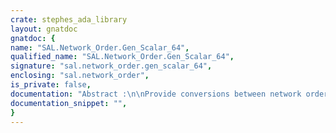 ```yaml
---
crate: stephes_ada_library
layout: gnatdoc
gnatdoc: {
name: "SAL.Network_Order.Gen_Scalar_64",
qualified_name: "SAL.Network_Order.Gen_Scalar_64",
signature: "sal.network_order.gen_scalar_64",
enclosing: "sal.network_order",
is_private: false,
documentation: "Abstract :\n\nProvide conversions between network order storage element arrays\nand 64 bit scalar types.\n\nCopyright (C) 2004, 2009 Stephen Leake.  All Rights Reserved.\n\nThis library is free software; you can redistribute it and/or\nmodify it under terms of the GNU General Public License as\npublished by the Free Software Foundation; either version 3, or (at\nyour option) any later version. This library is distributed in the\nhope that it will be useful, but WITHOUT ANY WARRANTY; without even\nthe implied warranty of MERCHANTABILITY or FITNESS FOR A PARTICULAR\nPURPOSE. See the GNU General Public License for more details. You\nshould have received a copy of the GNU General Public License\ndistributed with this program; see file COPYING. If not, write to\nthe Free Software Foundation, 59 Temple Place - Suite 330, Boston,\nMA 02111-1307, USA.\n\nAs a special exception, if other files instantiate generics from\nthis unit, or you link this unit with other files to produce an\nexecutable, this  unit  does not  by itself cause  the resulting\nexecutable to be covered by the GNU General Public License. This\nexception does not however invalidate any other reasons why the\nexecutable file  might be covered by the  GNU Public License.\n\n@formal Host_64_Type",
documentation_snippet: "",
}
---
```

